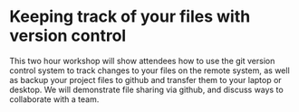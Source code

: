 # Keeping track of your files with version control

This two hour workshop will show attendees how to use the git version
control system to track changes to your files on the remote system, as
well as backup your project files to github and transfer them to your
laptop or desktop. We will demonstrate file sharing via github, and
discuss ways to collaborate with a team.
